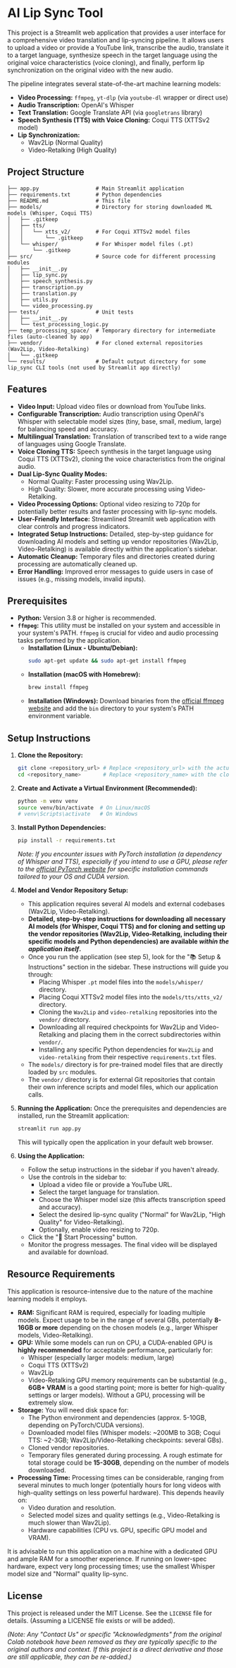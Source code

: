 # AI Lip Sync Tool

This project is a Streamlit web application that provides a user interface for a comprehensive video translation and lip-syncing pipeline. It allows users to upload a video or provide a YouTube link, transcribe the audio, translate it to a target language, synthesize speech in the target language using the original voice characteristics (voice cloning), and finally, perform lip synchronization on the original video with the new audio.

The pipeline integrates several state-of-the-art machine learning models:
*   **Video Processing:** `ffmpeg`, `yt-dlp` (via `youtube-dl` wrapper or direct use)
*   **Audio Transcription:** OpenAI's Whisper
*   **Text Translation:** Google Translate API (via `googletrans` library)
*   **Speech Synthesis (TTS) with Voice Cloning:** Coqui TTS (XTTSv2 model)
*   **Lip Synchronization:**
    *   Wav2Lip (Normal Quality)
    *   Video-Retalking (High Quality)

## Project Structure

```
├── app.py                  # Main Streamlit application
├── requirements.txt        # Python dependencies
├── README.md               # This file
├── models/                 # Directory for storing downloaded ML models (Whisper, Coqui TTS)
│   ├── .gitkeep
│   ├── tts/
│   │   └── xtts_v2/        # For Coqui XTTSv2 model files
│   │       └── .gitkeep
│   └── whisper/            # For Whisper model files (.pt)
│       └── .gitkeep
├── src/                    # Source code for different processing modules
│   ├── __init__.py
│   ├── lip_sync.py
│   ├── speech_synthesis.py
│   ├── transcription.py
│   ├── translation.py
│   ├── utils.py
│   └── video_processing.py
├── tests/                  # Unit tests
│   ├── __init__.py
│   └── test_processing_logic.py
├── temp_processing_space/  # Temporary directory for intermediate files (auto-cleaned by app)
├── vendor/                 # For cloned external repositories (Wav2Lip, Video-Retalking)
│   └── .gitkeep
└── results/                # Default output directory for some lip_sync CLI tools (not used by Streamlit app directly)
```

## Features

*   **Video Input:** Upload video files or download from YouTube links.
*   **Configurable Transcription:** Audio transcription using OpenAI's Whisper with selectable model sizes (tiny, base, small, medium, large) for balancing speed and accuracy.
*   **Multilingual Translation:** Translation of transcribed text to a wide range of languages using Google Translate.
*   **Voice Cloning TTS:** Speech synthesis in the target language using Coqui TTS (XTTSv2), cloning the voice characteristics from the original audio.
*   **Dual Lip-Sync Quality Modes:**
    *   Normal Quality: Faster processing using Wav2Lip.
    *   High Quality: Slower, more accurate processing using Video-Retalking.
*   **Video Processing Options:** Optional video resizing to 720p for potentially better results and faster processing with lip-sync models.
*   **User-Friendly Interface:** Streamlined Streamlit web application with clear controls and progress indicators.
*   **Integrated Setup Instructions:** Detailed, step-by-step guidance for downloading AI models and setting up vendor repositories (Wav2Lip, Video-Retalking) is available directly within the application's sidebar.
*   **Automatic Cleanup:** Temporary files and directories created during processing are automatically cleaned up.
*   **Error Handling:** Improved error messages to guide users in case of issues (e.g., missing models, invalid inputs).

## Prerequisites

*   **Python:** Version 3.8 or higher is recommended.
*   **`ffmpeg`:** This utility must be installed on your system and accessible in your system's PATH. `ffmpeg` is crucial for video and audio processing tasks performed by the application.
    *   **Installation (Linux - Ubuntu/Debian):**
        ```bash
        sudo apt-get update && sudo apt-get install ffmpeg
        ```
    *   **Installation (macOS with Homebrew):**
        ```bash
        brew install ffmpeg
        ```
    *   **Installation (Windows):** Download binaries from the [official ffmpeg website](https://ffmpeg.org/download.html) and add the `bin` directory to your system's PATH environment variable.

## Setup Instructions

1.  **Clone the Repository:**
    ```bash
    git clone <repository_url> # Replace <repository_url> with the actual URL
    cd <repository_name>       # Replace <repository_name> with the cloned directory name
    ```

2.  **Create and Activate a Virtual Environment (Recommended):**
    ```bash
    python -m venv venv
    source venv/bin/activate  # On Linux/macOS
    # venv\Scripts\activate   # On Windows
    ```

3.  **Install Python Dependencies:**
    ```bash
    pip install -r requirements.txt
    ```
    *Note: If you encounter issues with PyTorch installation (a dependency of Whisper and TTS), especially if you intend to use a GPU, please refer to the [official PyTorch website](https://pytorch.org/get-started/locally/) for specific installation commands tailored to your OS and CUDA version.*

4.  **Model and Vendor Repository Setup:**
    *   This application requires several AI models and external codebases (Wav2Lip, Video-Retalking).
    *   **Detailed, step-by-step instructions for downloading all necessary AI models (for Whisper, Coqui TTS) and for cloning and setting up the vendor repositories (Wav2Lip, Video-Retalking, including their specific models and Python dependencies) are available *within the application itself*.**
    *   Once you run the application (see step 5), look for the "📚 Setup & Instructions" section in the sidebar. These instructions will guide you through:
        *   Placing Whisper `.pt` model files into the `models/whisper/` directory.
        *   Placing Coqui XTTSv2 model files into the `models/tts/xtts_v2/` directory.
        *   Cloning the `Wav2Lip` and `video-retalking` repositories into the `vendor/` directory.
        *   Downloading all required checkpoints for Wav2Lip and Video-Retalking and placing them in the correct subdirectories within `vendor/`.
        *   Installing any specific Python dependencies for `Wav2Lip` and `video-retalking` from their respective `requirements.txt` files.
    *   The `models/` directory is for pre-trained model files that are directly loaded by `src` modules.
    *   The `vendor/` directory is for external Git repositories that contain their own inference scripts and model files, which our application calls.

5.  **Running the Application:**
    Once the prerequisites and dependencies are installed, run the Streamlit application:
    ```bash
    streamlit run app.py
    ```
    This will typically open the application in your default web browser.

6.  **Using the Application:**
    *   Follow the setup instructions in the sidebar if you haven't already.
    *   Use the controls in the sidebar to:
        *   Upload a video file or provide a YouTube URL.
        *   Select the target language for translation.
        *   Choose the Whisper model size (this affects transcription speed and accuracy).
        *   Select the desired lip-sync quality ("Normal" for Wav2Lip, "High Quality" for Video-Retalking).
        *   Optionally, enable video resizing to 720p.
    *   Click the "🚀 Start Processing" button.
    *   Monitor the progress messages. The final video will be displayed and available for download.

## Resource Requirements

This application is resource-intensive due to the nature of the machine learning models it employs.

*   **RAM:** Significant RAM is required, especially for loading multiple models. Expect usage to be in the range of several GBs, potentially **8-16GB or more** depending on the chosen models (e.g., larger Whisper models, Video-Retalking).
*   **GPU:** While some models can run on CPU, a CUDA-enabled GPU is **highly recommended** for acceptable performance, particularly for:
    *   Whisper (especially larger models: medium, large)
    *   Coqui TTS (XTTSv2)
    *   Wav2Lip
    *   Video-Retalking
    GPU memory requirements can be substantial (e.g., **6GB+ VRAM** is a good starting point; more is better for high-quality settings or larger models). Without a GPU, processing will be extremely slow.
*   **Storage:** You will need disk space for:
    *   The Python environment and dependencies (approx. 5-10GB, depending on PyTorch/CUDA versions).
    *   Downloaded model files (Whisper models: ~200MB to 3GB; Coqui TTS: ~2-3GB; Wav2Lip/Video-Retalking checkpoints: several GBs).
    *   Cloned vendor repositories.
    *   Temporary files generated during processing.
    A rough estimate for total storage could be **15-30GB**, depending on the number of models downloaded.
*   **Processing Time:** Processing times can be considerable, ranging from several minutes to much longer (potentially hours for long videos with high-quality settings on less powerful hardware). This depends heavily on:
    *   Video duration and resolution.
    *   Selected model sizes and quality settings (e.g., Video-Retalking is much slower than Wav2Lip).
    *   Hardware capabilities (CPU vs. GPU, specific GPU model and VRAM).

It is advisable to run this application on a machine with a dedicated GPU and ample RAM for a smoother experience. If running on lower-spec hardware, expect very long processing times; use the smallest Whisper model size and "Normal" quality lip-sync.

## License

This project is released under the MIT License. See the `LICENSE` file for details. (Assuming a LICENSE file exists or will be added).

*(Note: Any "Contact Us" or specific "Acknowledgments" from the original Colab notebook have been removed as they are typically specific to the original authors and context. If this project is a direct derivative and those are still applicable, they can be re-added.)*
